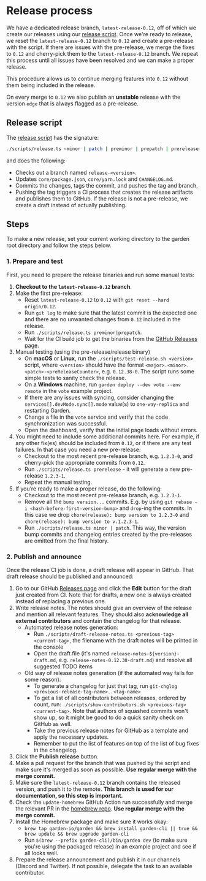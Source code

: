 # Release process

We have a dedicated release branch, `latest-release-0.12`, off of which we create our releases using our [release script](https://github.com/garden-io/garden/blob/0.12/scripts/release.ts). Once we're ready to release, we reset the `latest-release-0.12` branch to `0.12` and create a pre-release with the script. If there are issues with the pre-release, we merge the fixes to `0.12` and cherry-pick them to the `latest-release-0.12` branch. We repeat this process until all issues have been resolved and we can make a proper release.

This procedure allows us to continue merging features into `0.12` without them being included in the release.

On every merge to `0.12` we also publish an **unstable** release with the version `edge` that is always flagged as a pre-release.

## Release script

The [release script](https://github.com/garden-io/garden/blob/0.12/scripts/release.ts) has the signature:

```sh
./scripts/release.ts <minor | patch | preminor | prepatch | prerelease> [--force] [--dry-run]
```

and does the following:

- Checks out a branch named `release-<version>`.
- Updates `core/package.json`, `core/yarn.lock` and `CHANGELOG.md`.
- Commits the changes, tags the commit, and pushes the tag and branch.
- Pushing the tag triggers a CI process that creates the release artifacts and publishes them to GitHub. If the release is not a pre-release, we create a draft instead of actually publishing.

## Steps

To make a new release, set your current working directory to the garden root directory and follow the steps below.

### 1. Prepare and test

First, you need to prepare the release binaries and run some manual tests:

1. **Checkout to the `latest-release-0.12` branch**.
2. Make the first pre-release:
   - Reset `latest-release-0.12` to `0.12` with `git reset --hard origin/0.12`.
   - Run `git log` to make sure that the latest commit is the expected one and there are no unwanted changes from `0.12` included in the release.
   - Run `./scripts/release.ts preminor|prepatch`.
   - Wait for the CI build job to get the binaries from the [GitHub Releases page](https://github.com/garden-io/garden/releases).
3. Manual testing (using the pre-release/release binary)
   - On **macOS** or **Linux**, run the `./scripts/test-release.sh <version>` script, where `<version>` should have the format `<major>.<minor>.<patch>-<preReleaseCounter>`, e.g. `0.12.38-0`. The script runs some simple tests to sanity check the release.
   - On a **Windows** machine, run `garden deploy --dev vote --env remote` in the `vote` example project.
   - If there are any issues with syncing, consider changing the `services[].devMode.sync[].mode` value(s) to `one-way-replica` and restarting Garden.
   - Change a file in the `vote` service and verify that the code synchronization was successful.
   - Open the dashboard, verify that the initial page loads without errors.
4. You might need to include some additional commits here. For example, if any other fix(es) should be included from `0.12`, or if there are any test failures. In that case you need a new pre-release:
   - Checkout to the most recent pre-release branch, e.g. `1.2.3-0`, and cherry-pick the appropriate commits from `0.12`.
   - Run `./scripts/release.ts prerelease` - it will generate a new pre-release `1.2.3-1`.
   - Repeat the manual testing.
5. If you’re ready to make a proper release, do the following:
   - Checkout to the most recent pre-release branch, e.g. `1.2.3-1`.
   - Remove all the `bump version...` commits. E.g. by using `git rebase -i <hash-before-first-version-bump>` and `drop`-ing the commits. In this case we drop `chore(release): bump version to 1.2.3-0` and `chore(release): bump version to v.1.2.3-1`.
   - Run `./scripts/release.ts minor | patch`. This way, the version bump commits and changelog entries created by the pre-releases are omitted from the final history.

### 2. Publish and announce

Once the release CI job is done, a draft release will appear in GitHub. That draft release should be published and announced:

1. Go to our GitHub [Releases page](https://github.com/garden-io/garden/releases) and click the **Edit** button for the draft just created from CI. Note that for drafts, a new one is always created instead of replacing a previous one.
2. Write release notes. The notes should give an overview of the release and mention all relevant features. They should also **acknowledge all external contributors** and contain the changelog for that release.
   - Automated release notes generation:
     - Run `./scripts/draft-release-notes.ts <previous-tag> <current-tag>`, the filename with the draft notes will be printed in the console
     - Open the draft file (it's named `release-notes-${version}-draft.md`, e.g. `release-notes-0.12.38-draft.md`) and resolve all suggested TODO items
   - Old way of release notes generation (if the automated way fails for some reason):
     - To generate a changelog for just that tag, run `git-chglog <previous-release-tag-name>..<tag-name>`
     - To get a list of all contributors between releases, ordered by count, run: `./scripts/show-contributors.sh <previous-tag> <current-tag>`. Note that authors of squashed commits won't show up, so it might be good to do a quick sanity check on GitHub as well.
     - Take the previous release notes for GitHub as a template and apply the necessary updates.
     - Remember to put the list of features on top of the list of bug fixes in the changelog.
3. Click the **Publish release** button.
4. Make a pull request for the branch that was pushed by the script and make sure it's merged as soon as possible. **Use regular merge with the merge commit.**
5. Make sure the `latest-release-0.12` branch contains the released version, and push it to the remote. **This branch is used for our documentation, so this step is important.**
6. Check the `update-homebrew` GitHub Action run successfully and merge the relevant PR in the [homebrew repo](https://github.com/garden-io/homebrew-garden/pulls). **Use regular merge with the merge commit.**
7. Install the Homebrew package and make sure it works okay:
    - `brew tap garden-io/garden && brew install garden-cli || true && brew update && brew upgrade garden-cli`
    - Run `$(brew --prefix garden-cli)/bin/garden dev` (to make sure you're using the packaged release) in an example project and see if all looks well.
8. Prepare the release announcement and publish it in our channels (Discord and Twitter). If not possible, delegate the task to an available contributor.
